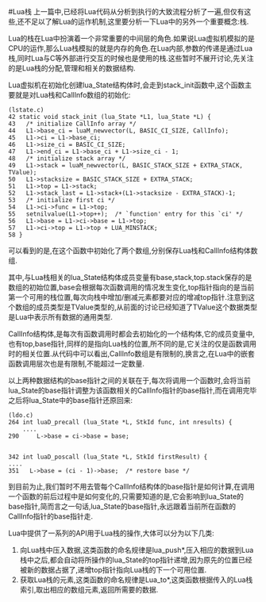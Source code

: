 #Lua栈
上一篇中,已经将Lua代码从分析到执行的大致流程分析了一遍,但仅有这些,还不足以了解Lua的运作机制,这里要分析一下Lua中的另外一个重要概念:栈.

Lua的栈在Lua中扮演着一个非常重要的中间层的角色.如果说Lua虚拟机模拟的是CPU的运作,那么Lua栈模拟的就是内存的角色.在Lua内部,参数的传递是通过Lua栈,同时Lua与C等外部进行交互的时候也是使用的栈.这些暂时不展开讨论,先关注的是Lua栈的分配,管理和相关的数据结构.

Lua虚拟机在初始化创建lua_State结构体时,会走到stack_init函数中,这个函数主要就是对Lua栈和CallInfo数组的初始化:

	(lstate.c)
	42 static void stack_init (lua_State *L1, lua_State *L) {
 	43   /* initialize CallInfo array */
 	44   L1->base_ci = luaM_newvector(L, BASIC_CI_SIZE, CallInfo);
 	45   L1->ci = L1->base_ci;
 	46   L1->size_ci = BASIC_CI_SIZE;
 	47   L1->end_ci = L1->base_ci + L1->size_ci - 1;
 	48   /* initialize stack array */
 	49   L1->stack = luaM_newvector(L, BASIC_STACK_SIZE + EXTRA_STACK, TValue);
 	50   L1->stacksize = BASIC_STACK_SIZE + EXTRA_STACK;
 	51   L1->top = L1->stack;
 	52   L1->stack_last = L1->stack+(L1->stacksize - EXTRA_STACK)-1;
 	53   /* initialize first ci */
 	54   L1->ci->func = L1->top;
	55   setnilvalue(L1->top++);  /* `function' entry for this `ci' */
 	56   L1->base = L1->ci->base = L1->top;
 	57   L1->ci->top = L1->top + LUA_MINSTACK;
 	58 }
 	
可以看到的是,在这个函数中初始化了两个数组,分别保存Lua栈和CallInfo结构体数组.

其中,与Lua栈相关的lua_State结构体成员变量有base,stack,top.stack保存的是数组的初始位置,base会根据每次函数调用的情况发生变化,top指针指向的是当前第一个可用的栈位置,每次向栈中增加/删减元素都要对应的增减top指针.注意到这个数组的成员类型是TValue类型的,从前面的讨论已经知道了TValue这个数据类型是Lua中表示所有数据的通用类型.

CallInfo结构体,是每次有函数调用时都会去初始化的一个结构体,它的成员变量中,也有top,base指针,同样的是指向Lua栈的位置,所不同的是,它关注的仅是函数调用时的相关位置.从代码中可以看出,CallInfo数组是有限制的,换言之,在Lua中的嵌套函数调用层次也是有限制,不能超过一定数量.

以上两种数据结构的base指针之间的关联在于,每次将调用一个函数时,会将当前lua_State的base指针调整为该函数相关的CallInfo指针的base指针,而在调用完毕之后将lua_State中的base指针还原回来:

	(ldo.c)
	264 int luaD_precall (lua_State *L, StkId func, int nresults) {
		....
	290     L->base = ci->base = base;


	342 int luaD_poscall (lua_State *L, StkId firstResult) {
	....
	351   L->base = (ci - 1)->base;  /* restore base */
	
到目前为止,我们暂时不用去管每个CallInfo结构体的base指针是如何计算,在调用一个函数的前后过程中是如何变化的,只需要知道的是,它会影响到lua_State的base指针,简而言之一句话,lua_State的base指针,永远跟着当前所在函数的CallInfo指针的base指针走.

Lua中提供了一系列的API用于Lua栈的操作,大体可以分为以下几类:

1. 向Lua栈中压入数据,这类函数的命名规律是lua_push*,压入相应的数据到Lua栈中之后,都会自动将所操作的lua_State的top指针递增,因为原先的位置已经被新的数据占据了,递增top指针指向Lua栈的下一个可用位置.
2. 获取Lua栈的元素,这类函数的命名规律是Lua_to*,这类函数根据传入的Lua栈索引,取出相应的数组元素,返回所需要的数据.


	
